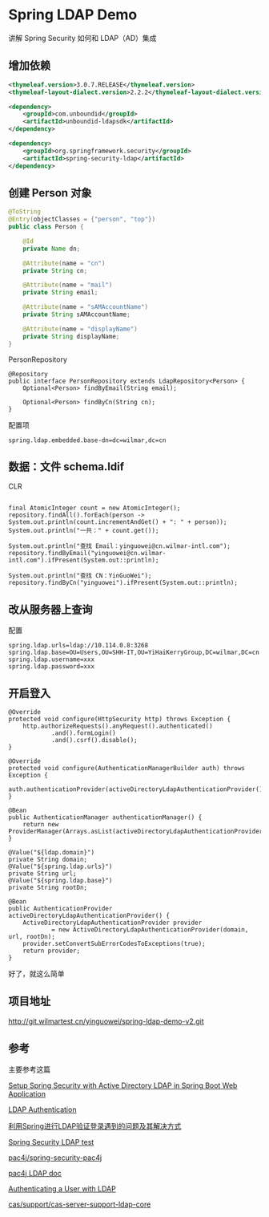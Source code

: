 # Spring LDAP Demo

讲解 Spring Security 如何和 LDAP（AD）集成

## 增加依赖

```xml
<thymeleaf.version>3.0.7.RELEASE</thymeleaf.version>
<thymeleaf-layout-dialect.version>2.2.2</thymeleaf-layout-dialect.version>

<dependency>
	<groupId>com.unboundid</groupId>
	<artifactId>unboundid-ldapsdk</artifactId>
</dependency>

<dependency>
	<groupId>org.springframework.security</groupId>
	<artifactId>spring-security-ldap</artifactId>
</dependency>

```

## 创建 Person 对象

```java
@ToString
@Entry(objectClasses = {"person", "top"})
public class Person {

    @Id
    private Name dn;

    @Attribute(name = "cn")
    private String cn;

    @Attribute(name = "mail")
    private String email;

    @Attribute(name = "sAMAccountName")
    private String sAMAccountName;

    @Attribute(name = "displayName")
    private String displayName;
}

```

PersonRepository
```
@Repository
public interface PersonRepository extends LdapRepository<Person> {
    Optional<Person> findByEmail(String email);

    Optional<Person> findByCn(String cn);
}

```

配置项

```
spring.ldap.embedded.base-dn=dc=wilmar,dc=cn
```

## 数据：文件 schema.ldif

CLR

```

final AtomicInteger count = new AtomicInteger();
repository.findAll().forEach(person -> System.out.println(count.incrementAndGet() + ": " + person));
System.out.println("一共：" + count.get());

System.out.println("查找 Email：yinguowei@cn.wilmar-intl.com");
repository.findByEmail("yinguowei@cn.wilmar-intl.com").ifPresent(System.out::println);

System.out.println("查找 CN：YinGuoWei");
repository.findByCn("yinguowei").ifPresent(System.out::println);
```

## 改从服务器上查询

配置

```
spring.ldap.urls=ldap://10.114.0.8:3268
spring.ldap.base=OU=Users,OU=SHH-IT,OU=YiHaiKerryGroup,DC=wilmar,DC=cn
spring.ldap.username=xxx
spring.ldap.password=xxx
```

## 开启登入

```    
@Override
protected void configure(HttpSecurity http) throws Exception {
    http.authorizeRequests().anyRequest().authenticated()
            .and().formLogin()
            .and().csrf().disable();
}

@Override
protected void configure(AuthenticationManagerBuilder auth) throws Exception {
    auth.authenticationProvider(activeDirectoryLdapAuthenticationProvider()).userDetailsService(userDetailsService());
}

@Bean
public AuthenticationManager authenticationManager() {
    return new ProviderManager(Arrays.asList(activeDirectoryLdapAuthenticationProvider()));
}

@Value("${ldap.domain}")
private String domain;
@Value("${spring.ldap.urls}")
private String url;
@Value("${spring.ldap.base}")
private String rootDn;

@Bean
public AuthenticationProvider activeDirectoryLdapAuthenticationProvider() {
    ActiveDirectoryLdapAuthenticationProvider provider
            = new ActiveDirectoryLdapAuthenticationProvider(domain, url, rootDn);
    provider.setConvertSubErrorCodesToExceptions(true);
    return provider;
}
```
好了，就这么简单

## 项目地址

http://git.wilmartest.cn/yinguowei/spring-ldap-demo-v2.git

## 参考

主要参考这篇

[Setup Spring Security with Active Directory LDAP in Spring Boot Web Application](https://raymondhlee.wordpress.com/2014/09/20/setup-spring-security-with-active-directory-ldap-in-spring-boot-web-application/)

[LDAP Authentication](https://docs.spring.io/spring-security/site/docs/3.1.x/reference/ldap.html)

[利用Spring进行LDAP验证登录遇到的问题及其解决方式](http://blog.csdn.net/t894690230/article/details/52928369)

[Spring Security LDAP test](https://github.com/spring-projects/spring-security/blob/master/ldap/src/test/java/org/springframework/security/ldap/authentication/ad/ActiveDirectoryLdapAuthenticationProviderTests.java)

[pac4j/spring-security-pac4j](https://github.com/pac4j/spring-security-pac4j)

[pac4j LDAP doc](http://www.pac4j.org/docs/authenticators/ldap.html)

[Authenticating a User with LDAP](https://spring.io/guides/gs/authenticating-ldap/)

[cas/support/cas-server-support-ldap-core](https://github.com/apereo/cas/blob/master/support/cas-server-support-ldap-core/src/main/java/org/apereo/cas/authorization/LdapUserGroupsToRolesAuthorizationGenerator.java)